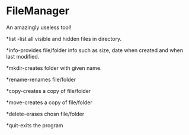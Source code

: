 # FileManager

An amazingly useless tool!

*list -list all visible and hidden files in directory.

*info-provides file/folder info such as size, date when created and when last modified.

*mkdir-creates folder with given name.

*rename-renames file/folder

*copy-creates a copy of file/folder

*move-creates a copy of file/folder

*delete-erases chosn file/folder

*quit-exits the program
